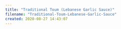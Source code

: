 ```yaml
---
title: "Traditional Toum (Lebanese Garlic Sauce)"
filename: "Traditional-Toum-Lebanese-Garlic-Sauce"
created: 2020-08-27 14:43:07
---
```


